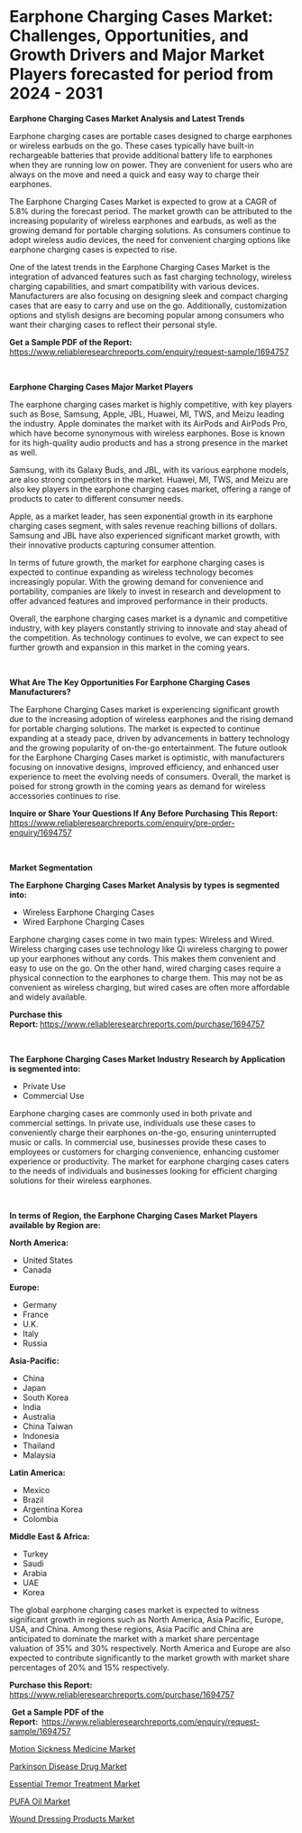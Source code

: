 <p><h1>Earphone Charging Cases Market: Challenges, Opportunities, and Growth Drivers and Major Market Players forecasted for period from 2024 - 2031</h1></p><p><strong>Earphone Charging Cases Market Analysis and Latest Trends</strong></p>
<p><p>Earphone charging cases are portable cases designed to charge earphones or wireless earbuds on the go. These cases typically have built-in rechargeable batteries that provide additional battery life to earphones when they are running low on power. They are convenient for users who are always on the move and need a quick and easy way to charge their earphones.</p><p>The Earphone Charging Cases Market is expected to grow at a CAGR of 5.8% during the forecast period. The market growth can be attributed to the increasing popularity of wireless earphones and earbuds, as well as the growing demand for portable charging solutions. As consumers continue to adopt wireless audio devices, the need for convenient charging options like earphone charging cases is expected to rise.</p><p>One of the latest trends in the Earphone Charging Cases Market is the integration of advanced features such as fast charging technology, wireless charging capabilities, and smart compatibility with various devices. Manufacturers are also focusing on designing sleek and compact charging cases that are easy to carry and use on the go. Additionally, customization options and stylish designs are becoming popular among consumers who want their charging cases to reflect their personal style.</p></p>
<p><strong>Get a Sample PDF of the Report:&nbsp;</strong> <a href="https://www.reliableresearchreports.com/enquiry/request-sample/1694757">https://www.reliableresearchreports.com/enquiry/request-sample/1694757</a></p>
<p>&nbsp;</p>
<p><strong>Earphone Charging Cases Major Market Players</strong></p>
<p><p>The earphone charging cases market is highly competitive, with key players such as Bose, Samsung, Apple, JBL, Huawei, MI, TWS, and Meizu leading the industry. Apple dominates the market with its AirPods and AirPods Pro, which have become synonymous with wireless earphones. Bose is known for its high-quality audio products and has a strong presence in the market as well.</p><p>Samsung, with its Galaxy Buds, and JBL, with its various earphone models, are also strong competitors in the market. Huawei, MI, TWS, and Meizu are also key players in the earphone charging cases market, offering a range of products to cater to different consumer needs.</p><p>Apple, as a market leader, has seen exponential growth in its earphone charging cases segment, with sales revenue reaching billions of dollars. Samsung and JBL have also experienced significant market growth, with their innovative products capturing consumer attention.</p><p>In terms of future growth, the market for earphone charging cases is expected to continue expanding as wireless technology becomes increasingly popular. With the growing demand for convenience and portability, companies are likely to invest in research and development to offer advanced features and improved performance in their products.</p><p>Overall, the earphone charging cases market is a dynamic and competitive industry, with key players constantly striving to innovate and stay ahead of the competition. As technology continues to evolve, we can expect to see further growth and expansion in this market in the coming years.</p></p>
<p>&nbsp;</p>
<p><strong>What Are The Key Opportunities For Earphone Charging Cases Manufacturers?</strong></p>
<p><p>The Earphone Charging Cases market is experiencing significant growth due to the increasing adoption of wireless earphones and the rising demand for portable charging solutions. The market is expected to continue expanding at a steady pace, driven by advancements in battery technology and the growing popularity of on-the-go entertainment. The future outlook for the Earphone Charging Cases market is optimistic, with manufacturers focusing on innovative designs, improved efficiency, and enhanced user experience to meet the evolving needs of consumers. Overall, the market is poised for strong growth in the coming years as demand for wireless accessories continues to rise.</p></p>
<p><strong>Inquire or Share Your Questions If Any Before Purchasing This Report:</strong> <a href="https://www.reliableresearchreports.com/enquiry/pre-order-enquiry/1694757">https://www.reliableresearchreports.com/enquiry/pre-order-enquiry/1694757</a></p>
<p>&nbsp;</p>
<p><strong>Market Segmentation</strong></p>
<p><strong>The Earphone Charging Cases Market Analysis by types is segmented into:</strong></p>
<p><ul><li>Wireless Earphone Charging Cases</li><li>Wired Earphone Charging Cases</li></ul></p>
<p><p>Earphone charging cases come in two main types: Wireless and Wired. Wireless charging cases use technology like Qi wireless charging to power up your earphones without any cords. This makes them convenient and easy to use on the go. On the other hand, wired charging cases require a physical connection to the earphones to charge them. This may not be as convenient as wireless charging, but wired cases are often more affordable and widely available.</p></p>
<p><strong>Purchase this Report:&nbsp;</strong><a href="https://www.reliableresearchreports.com/purchase/1694757">https://www.reliableresearchreports.com/purchase/1694757</a></p>
<p>&nbsp;</p>
<p><strong>The Earphone Charging Cases Market Industry Research by Application is segmented into:</strong></p>
<p><ul><li>Private Use</li><li>Commercial Use</li></ul></p>
<p><p>Earphone charging cases are commonly used in both private and commercial settings. In private use, individuals use these cases to conveniently charge their earphones on-the-go, ensuring uninterrupted music or calls. In commercial use, businesses provide these cases to employees or customers for charging convenience, enhancing customer experience or productivity. The market for earphone charging cases caters to the needs of individuals and businesses looking for efficient charging solutions for their wireless earphones.</p></p>
<p>&nbsp;</p>
<p><strong>In terms of Region, the Earphone Charging Cases Market Players available by Region are:</strong></p>
<p>
    <p> <strong> North America: </strong>
        <ul>
            <li>United States</li>
            <li>Canada</li>
        </ul>
        </p> 
    <p> <strong> Europe: </strong>
        <ul>
            <li>Germany</li>
            <li>France</li>
            <li>U.K.</li>
            <li>Italy</li>
            <li>Russia</li>
        </ul>
        </p> 
    <p> <strong> Asia-Pacific: </strong>
        <ul>
            <li>China</li>
            <li>Japan</li>
            <li>South Korea</li>
            <li>India</li>
            <li>Australia</li>
            <li>China Taiwan</li>
            <li>Indonesia</li>
            <li>Thailand</li>
            <li>Malaysia</li>
        </ul>
        </p> 
    <p> <strong> Latin America: </strong>
        <ul>
            <li>Mexico</li>
            <li>Brazil</li>
            <li>Argentina Korea</li>
            <li>Colombia</li>
        </ul>
        </p> 
    <p> <strong> Middle East & Africa: </strong>
        <ul>
            <li>Turkey</li>
            <li>Saudi</li>
            <li>Arabia</li>
            <li>UAE</li>
            <li>Korea</li>
        </ul>
    </p>
    </p>
<p><p>The global earphone charging cases market is expected to witness significant growth in regions such as North America, Asia Pacific, Europe, USA, and China. Among these regions, Asia Pacific and China are anticipated to dominate the market with a market share percentage valuation of 35% and 30% respectively. North America and Europe are also expected to contribute significantly to the market growth with market share percentages of 20% and 15% respectively.</p></p>
<p><strong>Purchase this Report: </strong><a href="https://www.reliableresearchreports.com/purchase/1694757">https://www.reliableresearchreports.com/purchase/1694757</a></p>
<p>&nbsp;<strong>Get a Sample PDF of the Report:&nbsp;&nbsp;</strong><a href="https://www.reliableresearchreports.com/enquiry/request-sample/1694757">https://www.reliableresearchreports.com/enquiry/request-sample/1694757</a></p>
<p><strong></strong></p>
<p><p><a href="https://medium.com/@benjaminchavez7555/motion-sickness-medicine-market-outlook-industry-overview-and-forecast-2024-to-2031-2e266a48afc4">Motion Sickness Medicine Market</a></p><p><a href="https://medium.com/@piperhickle/parkinson-disease-drug-market-size-and-market-trends-complete-industry-overview-2024-to-2031-656e0b5a6cc2">Parkinson Disease Drug Market</a></p><p><a href="https://medium.com/@piperhickle/essential-tremor-treatment-market-the-key-to-successful-business-strategy-forecast-till-2031-52f14b88a089">Essential Tremor Treatment Market</a></p><p><a href="https://medium.com/@benjaminchavez7555/pufa-oil-market-trends-forecast-and-competitive-analysis-to-2031-287384ebe518">PUFA Oil Market</a></p><p><a href="https://medium.com/@benjaminchavez7555/wound-dressing-products-market-the-key-to-successful-business-strategy-forecast-till-2031-4964d588e1aa">Wound Dressing Products Market</a></p></p>